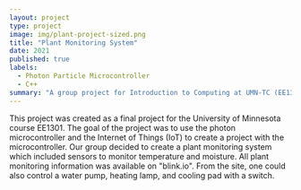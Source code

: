 ```yaml
---
layout: project
type: project
image: img/plant-project-sized.png
title: "Plant Monitoring System"
date: 2021
published: true
labels:
  - Photon Particle Microcontroller
  - C++
summary: "A group project for Introduction to Computing at UMN-TC (EE1301)."
---
```


This project was created as a final project for the University of Minnesota course EE1301. The goal of the project was
to use the photon microcontroller and the Internet of Things (IoT) to create a project with the microcontroller. Our group
decided to create a plant monitoring system which included sensors to monitor temperature and moisture. All plant monitoring
information was available on "blink.io". From the site, one could also control a water pump, heating lamp, and 
cooling pad with a switch. 
